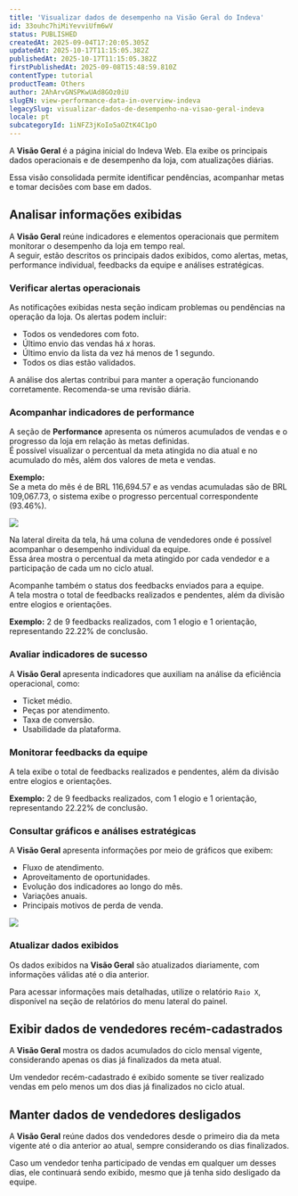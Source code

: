 ```yaml
---
title: 'Visualizar dados de desempenho na Visão Geral do Indeva'
id: 33ouhc7hiMiYevviUfm6wV
status: PUBLISHED
createdAt: 2025-09-04T17:20:05.305Z
updatedAt: 2025-10-17T11:15:05.382Z
publishedAt: 2025-10-17T11:15:05.382Z
firstPublishedAt: 2025-09-08T15:48:59.810Z
contentType: tutorial
productTeam: Others
author: 2AhArvGNSPKwUAd8GOz0iU
slugEN: view-performance-data-in-overview-indeva
legacySlug: visualizar-dados-de-desempenho-na-visao-geral-indeva
locale: pt
subcategoryId: 1iNFZ3jKoIo5aOZtK4C1pO
---
```


A **Visão Geral** é a página inicial do Indeva Web. Ela exibe os principais dados operacionais e de desempenho da loja, com atualizações diárias.

Essa visão consolidada permite identificar pendências, acompanhar metas e tomar decisões com base em dados.

## Analisar informações exibidas

A **Visão Geral** reúne indicadores e elementos operacionais que permitem monitorar o desempenho da loja em tempo real.  
A seguir, estão descritos os principais dados exibidos, como alertas, metas, performance individual, feedbacks da equipe e análises estratégicas.

### Verificar alertas operacionais

As notificações exibidas nesta seção indicam problemas ou pendências na operação da loja. Os alertas podem incluir:

- Todos os vendedores com foto.  
- Último envio das vendas há *x* horas.  
- Último envio da lista da vez há menos de 1 segundo.  
- Todos os dias estão validados.

A análise dos alertas contribui para manter a operação funcionando corretamente. Recomenda-se uma revisão diária.

### Acompanhar indicadores de performance

A seção de **Performance** apresenta os números acumulados de vendas e o progresso da loja em relação às metas definidas.  
É possível visualizar o percentual da meta atingida no dia atual e no acumulado do mês, além dos valores de meta e vendas.

**Exemplo:**  
Se a meta do mês é de BRL 116,694.57 e as vendas acumuladas são de BRL 109,067.73, o sistema exibe o progresso percentual correspondente (93.46%).

![](https://cdn.statically.io/gh/vtexdocs/help-center-content/refs/heads/main/docs/pt/tutorials/indeva-by-vtex/vis%C3%A3o-geral-indeva/visualizar-dados-de-desempenho-na-visao-geral-indeva_1.png)

Na lateral direita da tela, há uma coluna de vendedores onde é possível acompanhar o desempenho individual da equipe.  
Essa área mostra o percentual da meta atingido por cada vendedor e a participação de cada um no ciclo atual.

Acompanhe também o status dos feedbacks enviados para a equipe.  
A tela mostra o total de feedbacks realizados e pendentes, além da divisão entre elogios e orientações.

**Exemplo:** 2 de 9 feedbacks realizados, com 1 elogio e 1 orientação, representando 22.22% de conclusão.

### Avaliar indicadores de sucesso

A **Visão Geral** apresenta indicadores que auxiliam na análise da eficiência operacional, como:

- Ticket médio.  
- Peças por atendimento.  
- Taxa de conversão.  
- Usabilidade da plataforma.

### Monitorar feedbacks da equipe

A tela exibe o total de feedbacks realizados e pendentes, além da divisão entre elogios e orientações.

**Exemplo:** 2 de 9 feedbacks realizados, com 1 elogio e 1 orientação, representando 22.22% de conclusão.

### Consultar gráficos e análises estratégicas

A **Visão Geral** apresenta informações por meio de gráficos que exibem:

- Fluxo de atendimento.  
- Aproveitamento de oportunidades.  
- Evolução dos indicadores ao longo do mês.  
- Variações anuais.  
- Principais motivos de perda de venda.

![](https://cdn.statically.io/gh/vtexdocs/help-center-content/refs/heads/main/docs/pt/tutorials/indeva-by-vtex/vis%C3%A3o-geral-indeva/visualizar-dados-de-desempenho-na-visao-geral-indeva_2.png)

### Atualizar dados exibidos

Os dados exibidos na **Visão Geral** são atualizados diariamente, com informações válidas até o dia anterior.  

Para acessar informações mais detalhadas, utilize o relatório `Raio X`, disponível na seção de relatórios do menu lateral do painel.

## Exibir dados de vendedores recém-cadastrados

A **Visão Geral** mostra os dados acumulados do ciclo mensal vigente, considerando apenas os dias já finalizados da meta atual.  

Um vendedor recém-cadastrado é exibido somente se tiver realizado vendas em pelo menos um dos dias já finalizados no ciclo atual.

## Manter dados de vendedores desligados

A **Visão Geral** reúne dados dos vendedores desde o primeiro dia da meta vigente até o dia anterior ao atual, sempre considerando os dias finalizados.  

Caso um vendedor tenha participado de vendas em qualquer um desses dias, ele continuará sendo exibido, mesmo que já tenha sido desligado da equipe.

